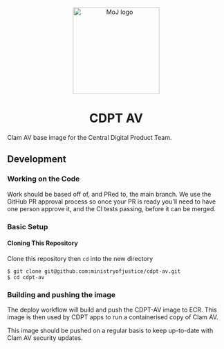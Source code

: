<div align="center">

<a id="readme-top"></a>

<br>

<img alt="MoJ logo" src="https://moj-logos.s3.eu-west-2.amazonaws.com/moj-uk-logo.png" width="200">

# CDPT AV

</div>

Clam AV base image for the Central Digital Product Team.

## Development

### Working on the Code

Work should be based off of, and PRed to, the main branch. We use the GitHub
PR approval process so once your PR is ready you'll need to have one person
approve it, and the CI tests passing, before it can be merged.


### Basic Setup

#### Cloning This Repository

Clone this repository then `cd` into the new directory

```
$ git clone git@github.com:ministryofjustice/cdpt-av.git
$ cd cdpt-av
```

### Building and pushing the image

The deploy workflow will build and push the CDPT-AV image to ECR. This image is then used by CDPT apps to run a containerised copy of Clam AV.

This image should be pushed on a regular basis to keep up-to-date with Clam AV security updates.